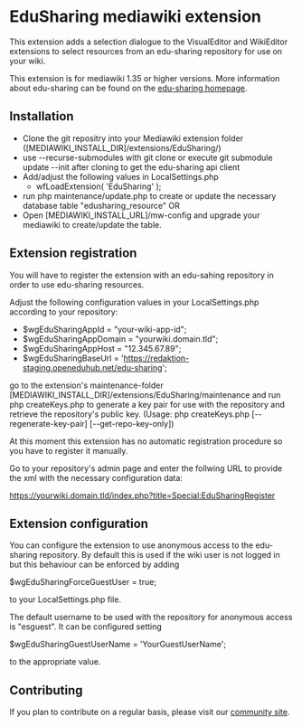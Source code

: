 EduSharing mediawiki extension
============================

This extension adds a selection dialogue to the VisualEditor and WikiEditor extensions to select resources from an edu-sharing repository for use on your wiki.

This extension is for mediawiki 1.35 or higher versions.
More information about edu-sharing can be found on the [edu-sharing homepage](http://www.edu-sharing.com).

Installation
------------
- Clone the git repositry into your Mediawiki extension folder ([MEDIAWIKI_INSTALL_DIR]/extensions/EduSharing/)
- use --recurse-submodules with git clone or execute git submodule update --init after cloning to get the edu-sharing api client
- Add/adjust the following values in LocalSettings.php
  - wfLoadExtension( 'EduSharing' );
- run php maintenance/update.php to create or update the necessary database table "edusharing_resource"
OR   
- Open [MEDIAWIKI_INSTALL_URL]/mw-config and upgrade your mediawiki to create/update the table.

Extension registration
----------------------
You will have to register the extension with an edu-sahing repository in order to use edu-sharing resources.

Adjust the following configuration values in your LocalSettings.php according to your repository:

- $wgEduSharingAppId = "your-wiki-app-id";
- $wgEduSharingAppDomain = "yourwiki.domain.tld";
- $wgEduSharingAppHost = "12.345.67.89"; 
- $wgEduSharingBaseUrl = 'https://redaktion-staging.openeduhub.net/edu-sharing';

go to the extension's maintenance-folder [MEDIAWIKI_INSTALL_DIR]/extensions/EduSharing/maintenance and run
php createKeys.php to generate a key pair for use with the repository and retrieve the repository's public key.
(Usage: php createKeys.php [--regenerate-key-pair] [--get-repo-key-only])

At this moment this extension has no automatic registration procedure so you have to register it manually.

Go to your repository's admin page and enter the follwing URL to provide the xml with the necessary configuration data:

https://yourwiki.domain.tld/index.php?title=Special:EduSharingRegister



Extension configuration
-----------------------
You can configure the extension to use anonymous access to the edu-sharing repository. By default this is used if the wiki user is not logged in but this behaviour can be enforced by adding

$wgEduSharingForceGuestUser = true;

to your LocalSettings.php file.

The default username to be used with the repository for anonymous access is "esguest". It can be configured setting

$wgEduSharingGuestUserName = 'YourGuestUserName';

to the appropriate value.



Contributing
------------
If you plan to contribute on a regular basis, please visit our [community site](http://edu-sharing-network.org/?lang=en).
